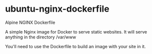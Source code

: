 # ubuntu-nginx-dockerfile
Alpine NGINX Dockerfile

A simple Nginx image for Docker to serve static websites. It will serve anything in the directory /var/www

You'll need to use the Dockerfile to build an image with your site in it.
